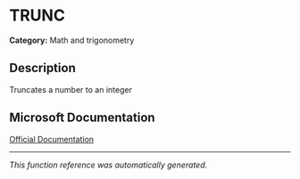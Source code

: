 # TRUNC

**Category:** Math and trigonometry

## Description
Truncates a number to an integer

## Microsoft Documentation
[Official Documentation](https://support.microsoft.com//en-us/office/trunc-function-8b86a64c-3127-43db-ba14-aa5ceb292721)

---
*This function reference was automatically generated.*
